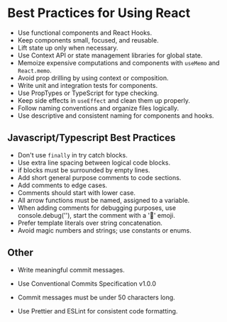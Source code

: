 # Best Practices for Using React

- Use functional components and React Hooks.
- Keep components small, focused, and reusable.
- Lift state up only when necessary.
- Use Context API or state management libraries for global state.
- Memoize expensive computations and components with `useMemo` and `React.memo`.
- Avoid prop drilling by using context or composition.
- Write unit and integration tests for components.
- Use PropTypes or TypeScript for type checking.
- Keep side effects in `useEffect` and clean them up properly.
- Follow naming conventions and organize files logically.
- Use descriptive and consistent naming for components and hooks.

## Javascript/Typescript Best Practices

- Don't use `finally` in try catch blocks.
- Use extra line spacing between logical code blocks.
- if blocks must be surrounded by empty lines.
- Add short general purpose comments to code sections.
- Add comments to edge cases.
- Comments should start with lower case.
- All arrow functions must be named, assigned to a variable.
- When adding comments for debugging purposes, use console.debug(''), start the comment with a '🔵' emoji.
- Prefer template literals over string concatenation.
- Avoid magic numbers and strings; use constants or enums.

## Other

- Write meaningful commit messages.
- Use Conventional Commits Specification v1.0.0
- Commit messages must be under 50 characters long.

- Use Prettier and ESLint for consistent code formatting.
